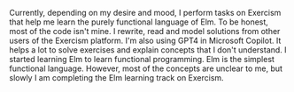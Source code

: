 Currently, depending on my desire and mood, I perform tasks on Exercism that help me learn the purely functional language of Elm. To be honest, most of the code isn't mine. I rewrite, read and model solutions from other users of the Exercism platform. I'm also using GPT4 in Microsoft Copilot. It helps a lot to solve exercises and explain concepts that I don't understand. I started learning Elm to learn functional programming. Elm is the simplest functional language. However, most of the concepts are unclear to me, but slowly I am completing the Elm learning track on Exercism.

